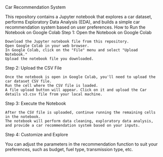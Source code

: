 Car Recommendation System

This repository contains a Jupyter notebook that explores a car dataset, performs Exploratory Data Analysis (EDA), and builds a simple car recommendation system based on user preferences.
How to Run the Notebook on Google Colab
Step 1: Open the Notebook on Google Colab

    Download the Jupyter notebook file from this repository.
    Open Google Colab in your web browser.
    In Google Colab, click on the "File" menu and select "Upload Notebook."
    Upload the notebook file you downloaded.

Step 2: Upload the CSV File

    Once the notebook is open in Google Colab, you'll need to upload the car dataset CSV file.
    Run the cell where the CSV file is loaded.
    A file upload button will appear. Click on it and upload the Car details v3.csv file from your local machine.

Step 3: Execute the Notebook

    After the CSV file is uploaded, continue running the remaining cells in the notebook.
    The notebook will perform data cleaning, exploratory data analysis, and provide a car recommendation system based on your inputs.

Step 4: Customize and Explore

You can adjust the parameters in the recommendation function to suit your preferences, such as budget, fuel type, transmission type, etc.
